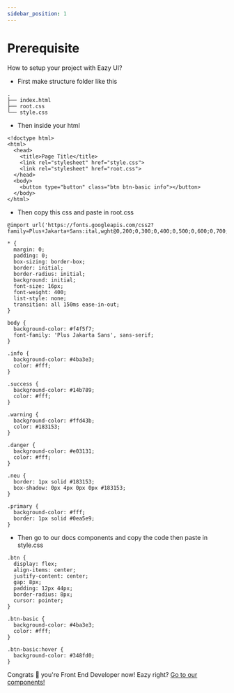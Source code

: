 ```yaml
---
sidebar_position: 1
---
```


# Prerequisite

How to setup your project with Eazy UI?

- First make structure folder like this

```
.
├── index.html
├── root.css
└── style.css
```

- Then inside your html

```
<!doctype html>
<html>
  <head>
    <title>Page Title</title>
    <link rel="stylesheet" href="style.css">
    <link rel="stylesheet" href="root.css">
  </head>
  <body>
    <button type="button" class="btn btn-basic info"></button>
  </body>
</html>
```

- Then copy this css and paste in root.css

```
@import url('https://fonts.googleapis.com/css2?family=Plus+Jakarta+Sans:ital,wght@0,200;0,300;0,400;0,500;0,600;0,700;0,800;1,200;1,300;1,400;1,500;1,600;1,700;1,800&display=swap');

* {
  margin: 0;
  padding: 0;
  box-sizing: border-box;
  border: initial;
  border-radius: initial;
  background: initial;
  font-size: 16px;
  font-weight: 400;
  list-style: none;
  transition: all 150ms ease-in-out;
}

body {
  background-color: #f4f5f7;
  font-family: 'Plus Jakarta Sans', sans-serif;
}

.info {
  background-color: #4ba3e3;
  color: #fff;
}

.success {
  background-color: #14b789;
  color: #fff;
}

.warning {
  background-color: #ffd43b;
  color: #183153;
}

.danger {
  background-color: #e03131;
  color: #fff;
}

.neu {
  border: 1px solid #183153;
  box-shadow: 0px 4px 0px 0px #183153;
}

.primary {
  background-color: #fff;
  border: 1px solid #0ea5e9;
}
```

- Then go to our docs components and copy the code then paste in style.css

```
.btn {
  display: flex;
  align-items: center;
  justify-content: center;
  gap: 8px;
  padding: 12px 44px;
  border-radius: 8px;
  cursor: pointer;
}

.btn-basic {
  background-color: #4ba3e3;
  color: #fff;
}

.btn-basic:hover {
  background-color: #348fd0;
}
```

Congrats 🎉 you're Front End Developer now! Eazy right?
[Go to our components!](/docs/component)
